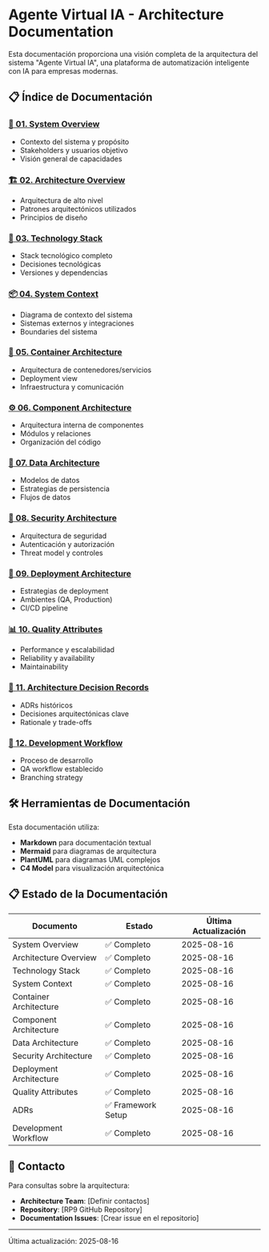 # Agente Virtual IA - Architecture Documentation

Esta documentación proporciona una visión completa de la arquitectura del sistema "Agente Virtual IA", una plataforma de automatización inteligente con IA para empresas modernas.

## 📋 Índice de Documentación

### [📖 01. System Overview](./01-system-overview.md)
- Contexto del sistema y propósito
- Stakeholders y usuarios objetivo
- Visión general de capacidades

### [🏗️ 02. Architecture Overview](./02-architecture-overview.md)  
- Arquitectura de alto nivel
- Patrones arquitectónicos utilizados
- Principios de diseño

### [🔧 03. Technology Stack](./03-technology-stack.md)
- Stack tecnológico completo
- Decisiones tecnológicas
- Versiones y dependencias

### [📦 04. System Context](./04-system-context.md)
- Diagrama de contexto del sistema
- Sistemas externos y integraciones
- Boundaries del sistema

### [🏢 05. Container Architecture](./05-container-architecture.md)
- Arquitectura de contenedores/servicios
- Deployment view
- Infraestructura y comunicación

### [⚙️ 06. Component Architecture](./06-component-architecture.md)
- Arquitectura interna de componentes
- Módulos y relaciones
- Organización del código

### [💾 07. Data Architecture](./07-data-architecture.md)
- Modelos de datos
- Estrategias de persistencia
- Flujos de datos

### [🔐 08. Security Architecture](./08-security-architecture.md)
- Arquitectura de seguridad
- Autenticación y autorización
- Threat model y controles

### [🚀 09. Deployment Architecture](./09-deployment-architecture.md)
- Estrategias de deployment
- Ambientes (QA, Production)
- CI/CD pipeline

### [📊 10. Quality Attributes](./10-quality-attributes.md)
- Performance y escalabilidad
- Reliability y availability
- Maintainability

### [📝 11. Architecture Decision Records](./11-architecture-decisions/)
- ADRs históricos
- Decisiones arquitectónicas clave
- Rationale y trade-offs

### [🔄 12. Development Workflow](./12-development-workflow.md)
- Proceso de desarrollo
- QA workflow establecido
- Branching strategy

## 🛠️ Herramientas de Documentación

Esta documentación utiliza:
- **Markdown** para documentación textual
- **Mermaid** para diagramas de arquitectura
- **PlantUML** para diagramas UML complejos
- **C4 Model** para visualización arquitectónica

## 📋 Estado de la Documentación

| Documento | Estado | Última Actualización |
|-----------|---------|---------------------|
| System Overview | ✅ Completo | 2025-08-16 |
| Architecture Overview | ✅ Completo | 2025-08-16 |
| Technology Stack | ✅ Completo | 2025-08-16 |
| System Context | ✅ Completo | 2025-08-16 |
| Container Architecture | ✅ Completo | 2025-08-16 |
| Component Architecture | ✅ Completo | 2025-08-16 |
| Data Architecture | ✅ Completo | 2025-08-16 |
| Security Architecture | ✅ Completo | 2025-08-16 |
| Deployment Architecture | ✅ Completo | 2025-08-16 |
| Quality Attributes | ✅ Completo | 2025-08-16 |
| ADRs | ✅ Framework Setup | 2025-08-16 |
| Development Workflow | ✅ Completo | 2025-08-16 |

## 📧 Contacto

Para consultas sobre la arquitectura:
- **Architecture Team**: [Definir contactos]
- **Repository**: [RP9 GitHub Repository]
- **Documentation Issues**: [Crear issue en el repositorio]

---

Última actualización: 2025-08-16